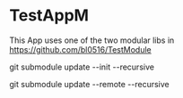 # TestAppM
This App uses one of the two modular libs in https://github.com/bl0516/TestModule

git submodule update --init --recursive

git submodule update --remote --recursive
